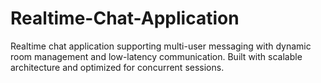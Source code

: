# Realtime-Chat-Application
Realtime chat application supporting multi-user messaging with dynamic room management and low-latency communication. Built with scalable architecture and optimized for concurrent sessions.
